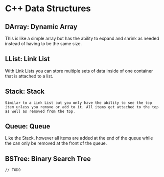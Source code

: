 C++ Data Structures
===================

DArray: Dynamic Array
---------------------

This is like a simple array but has the ability to expand and shrink as needed instead of having to be the same size.

LList: Link List
----------------

With Link Lists you can store multiple sets of data inside of one container that is attached to a list.

Stack: Stack
------------

    Similar to a Link List but you only have the ability to see the top item unless you remove or add to it. All items get attached to the top as well as removed from the top.

Queue: Queue
------------

Like the Stack, however all items are added at the end of the queue while the can only be removed at the front of the queue. 

BSTree: Binary Search Tree
--------------------------

    // TODO
    

